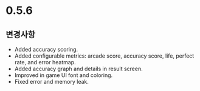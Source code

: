# 0.5.6

## 변경사항

- Added accuracy scoring.
- Added configurable metrics: arcade score, accuracy score, life, perfect rate, and error heatmap.
- Added accuracy graph and details in result screen.
- Improved in game UI font and coloring.
- Fixed error and memory leak.
